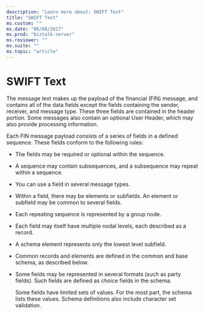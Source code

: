 ```yaml
---
description: "Learn more about: SWIFT Text"
title: "SWIFT Text"
ms.custom: ""
ms.date: "06/08/2017"
ms.prod: "biztalk-server"
ms.reviewer: ""
ms.suite: ""
ms.topic: "article"
---
```

# SWIFT Text
The message text makes up the payload of the financial (FIN) message, and contains all of the data fields except the fields containing the sender, receiver, and message type. These three fields are contained in the header portion. Some messages also contain an optional User Header, which may also provide processing information.  
  
 Each FIN message payload consists of a series of fields in a defined sequence. These fields conform to the following rules:  
  
- The fields may be required or optional within the sequence.  
  
- A sequence may contain subsequences, and a subsequence may repeat within a sequence.  
  
- You can use a field in several message types.  
  
- Within a field, there may be elements or subfields. An element or subfield may be common to several fields.  
  
- Each repeating sequence is represented by a group node.  
  
- Each field may itself have multiple nodal levels, each described as a record.  
  
- A schema element represents only the lowest level subfield.  
  
- Common records and elements are defined in the common and base schema, as described below.  
  
- Some fields may be represented in several formats (such as party fields). Such fields are defined as choice fields in the schema.  
  
  Some fields have limited sets of values. For the most part, the schema lists these values. Schema definitions also include character set validation.
